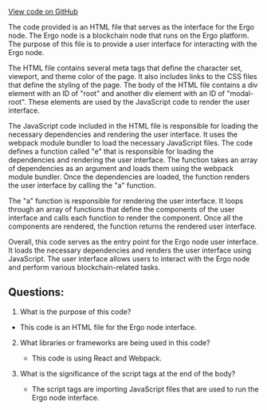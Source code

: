 [View code on GitHub](https://github.com/ergoplatform/ergo/src/main/resources/panel/index.html)

The code provided is an HTML file that serves as the interface for the Ergo node. The Ergo node is a blockchain node that runs on the Ergo platform. The purpose of this file is to provide a user interface for interacting with the Ergo node. 

The HTML file contains several meta tags that define the character set, viewport, and theme color of the page. It also includes links to the CSS files that define the styling of the page. The body of the HTML file contains a div element with an ID of "root" and another div element with an ID of "modal-root". These elements are used by the JavaScript code to render the user interface.

The JavaScript code included in the HTML file is responsible for loading the necessary dependencies and rendering the user interface. It uses the webpack module bundler to load the necessary JavaScript files. The code defines a function called "e" that is responsible for loading the dependencies and rendering the user interface. The function takes an array of dependencies as an argument and loads them using the webpack module bundler. Once the dependencies are loaded, the function renders the user interface by calling the "a" function.

The "a" function is responsible for rendering the user interface. It loops through an array of functions that define the components of the user interface and calls each function to render the component. Once all the components are rendered, the function returns the rendered user interface.

Overall, this code serves as the entry point for the Ergo node user interface. It loads the necessary dependencies and renders the user interface using JavaScript. The user interface allows users to interact with the Ergo node and perform various blockchain-related tasks.
## Questions: 
 1. What is the purpose of this code?
   - This code is an HTML file for the Ergo node interface.

2. What libraries or frameworks are being used in this code?
   - This code is using React and Webpack.

3. What is the significance of the script tags at the end of the body?
   - The script tags are importing JavaScript files that are used to run the Ergo node interface.
